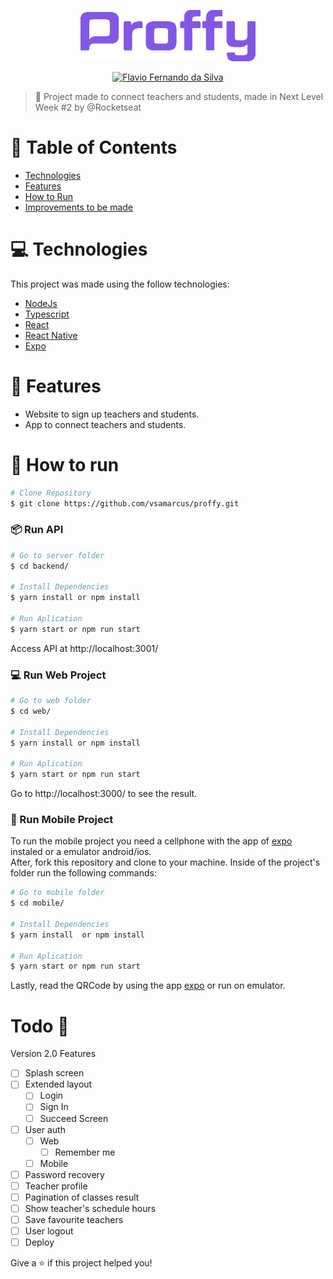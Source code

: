 <p align="center">
   <img src="https://github.com/vsamarcus/proffy/blob/master/.github/logo.png?raw=true" alt="Proffy" width="280"/>
</p>

<p align="center">	
<a href="https://www.linkedin.com/in/flavio-fernando-da-silva-8030b3ba/">
  <img alt="Flavio Fernando da Silva" src="https://img.shields.io/badge/-Flavio Fernando da Silva -8257E5?style=flat&logo=Linkedin&logoColor=white" />
</a>


> :rocket: Project made to connect teachers and students, made in Next Level Week #2 by @Rocketseat

# :pushpin: Table of Contents

- [Technologies](#computer-technologies)
- [Features](#rocket-features)
- [How to Run](#construction_worker-how-to-run)
- [Improvements to be made](#pushpin)

# :computer: Technologies

This project was made using the follow technologies:

<ul>
  <li><a href="https://nodejs.org/en/docs/">NodeJs</a></li>
  <li><a href="https://www.typescriptlang.org/">Typescript</a></li>
  <li><a href="https://pt-br.reactjs.org/">React</a></li>
  <li><a href="https://reactnative.dev/">React Native</a></li>
  <li><a href="https://expo.io/">Expo</a></li>
</ul>

# :rocket: Features

- Website to sign up teachers and students.
- App to connect teachers and students.

# :construction_worker: How to run

```bash
# Clone Repository
$ git clone https://github.com/vsamarcus/proffy.git
```

### 📦 Run API

```bash
# Go to server folder
$ cd backend/

# Install Dependencies
$ yarn install or npm install

# Run Aplication
$ yarn start or npm run start
```

Access API at http://localhost:3001/

### 💻 Run Web Project

```bash
# Go to web folder
$ cd web/

# Install Dependencies
$ yarn install or npm install

# Run Aplication
$ yarn start or npm run start
```

Go to http://localhost:3000/ to see the result.

### 📱 Run Mobile Project

To run the mobile project you need a cellphone with the app of [expo](https://play.google.com/store/apps/details?id=host.exp.exponent) instaled or a emulator android/ios.
<br />
After, fork this repository and clone to your machine. Inside of the project's folder run the following commands:

```bash
# Go to mobile folder
$ cd mobile/

# Install Dependencies
$ yarn install  or npm install

# Run Aplication
$ yarn start or npm run start
```

Lastly, read the QRCode by using the app [expo](https://play.google.com/store/apps/details?id=host.exp.exponent) or run on emulator.

# Todo :pushpin:

Version 2.0 Features

 - [ ] Splash screen
 - [ ] Extended layout
   - [ ] Login
   - [ ] Sign In
   - [ ] Succeed Screen
 - [ ] User auth
   - [ ] Web
     - [ ] Remember me
   - [ ] Mobile
 - [ ] Password recovery
 - [ ] Teacher profile
 - [ ] Pagination of classes result
 - [ ] Show teacher's schedule hours
 - [ ] Save favourite teachers
 - [ ] User logout
 - [ ] Deploy

Give a ⭐️ if this project helped you!
